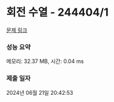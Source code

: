 # 회전 수열 - 244404/1 

[문제 링크](https://level.goorm.io/exam/244404/%ED%9A%8C%EC%A0%84-%EB%B0%B0%EC%97%B4/quiz/1) 

### 성능 요약

메모리: 32.37 MB, 시간: 0.04 ms

### 제출 일자

2024년 06월 21일 20:42:53

